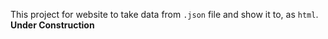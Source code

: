 This project for website to take data from `.json` file and show it to, as `html`. **Under Construction**